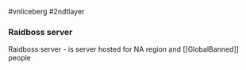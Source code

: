 #vnliceberg #2ndtlayer
### Raidboss server
   Raidboss server - is server hosted for NA region and [[GlobalBanned]] people